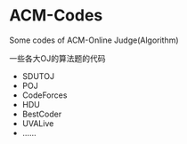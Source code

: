 # ACM-Codes
Some codes of ACM-Online Judge(Algorithm)

一些各大OJ的算法题的代码

- SDUTOJ
- POJ
- CodeForces
- HDU
- BestCoder
- UVALive
- ……